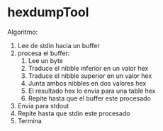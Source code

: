 # hexdumpTool
Algoritmo:
1. Lee de stdin hacia un buffer
2. procesa el buffer:
    1. Lee un byte
    2. Traduce el nibble inferior en un valor hex
    3. Traduce el nibble superior en un valor hex
    4. Junta ambos nibbles en dos valores hex
    5. El resultado hex lo envia para una table hex
    6. Repite hasta que el buffer este procesado
3. Envia para stdout
4. Repite hasta que stdin este procesado 
5. Termina 
